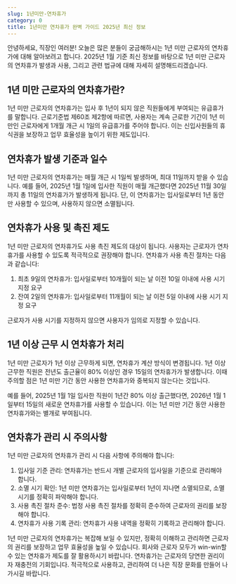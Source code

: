 ```yaml
---
slug: 1년미만-연차휴가
category: 0
title: 1년미만 연차휴가 완벽 가이드 2025년 최신 정보
---
```


안녕하세요, 직장인 여러분! 오늘은 많은 분들이 궁금해하시는 1년 미만 근로자의 연차휴가에 대해 알아보려고 합니다. 2025년 1월 기준 최신 정보를 바탕으로 1년 미만 근로자의 연차휴가 발생과 사용, 그리고 관련 법규에 대해 자세히 설명해드리겠습니다.

## 1년 미만 근로자의 연차휴가란?

1년 미만 근로자의 연차휴가는 입사 후 1년이 되지 않은 직원들에게 부여되는 유급휴가를 말합니다. 근로기준법 제60조 제2항에 따르면, 사용자는 계속 근로한 기간이 1년 미만인 근로자에게 1개월 개근 시 1일의 유급휴가를 주어야 합니다. 이는 신입사원들의 휴식권을 보장하고 업무 효율성을 높이기 위한 제도입니다.

## 연차휴가 발생 기준과 일수

1년 미만 근로자의 연차휴가는 매월 개근 시 1일씩 발생하며, 최대 11일까지 받을 수 있습니다. 예를 들어, 2025년 1월 1일에 입사한 직원이 매월 개근했다면 2025년 11월 30일까지 총 11일의 연차휴가가 발생하게 됩니다. 단, 이 연차휴가는 입사일로부터 1년 동안만 사용할 수 있으며, 사용하지 않으면 소멸됩니다.

## 연차휴가 사용 및 촉진 제도

1년 미만 근로자의 연차휴가도 사용 촉진 제도의 대상이 됩니다. 사용자는 근로자가 연차휴가를 사용할 수 있도록 적극적으로 권장해야 합니다. 연차휴가 사용 촉진 절차는 다음과 같습니다:

1. 최초 9일의 연차휴가: 입사일로부터 10개월이 되는 날 이전 10일 이내에 사용 시기 지정 요구
2. 잔여 2일의 연차휴가: 입사일로부터 11개월이 되는 날 이전 5일 이내에 사용 시기 지정 요구

근로자가 사용 시기를 지정하지 않으면 사용자가 임의로 지정할 수 있습니다.

## 1년 이상 근무 시 연차휴가 처리

1년 미만 근로자가 1년 이상 근무하게 되면, 연차휴가 계산 방식이 변경됩니다. 1년 이상 근무한 직원은 전년도 출근율이 80% 이상인 경우 15일의 연차휴가가 발생합니다. 이때 주의할 점은 1년 미만 기간 동안 사용한 연차휴가와 중복되지 않는다는 것입니다.

예를 들어, 2025년 1월 1일 입사한 직원이 1년간 80% 이상 출근했다면, 2026년 1월 1일부터 15일의 새로운 연차휴가를 사용할 수 있습니다. 이는 1년 미만 기간 동안 사용한 연차휴가와는 별개로 부여됩니다.

## 연차휴가 관리 시 주의사항

1년 미만 근로자의 연차휴가 관리 시 다음 사항에 주의해야 합니다:

1. 입사일 기준 관리: 연차휴가는 반드시 개별 근로자의 입사일을 기준으로 관리해야 합니다.
2. 소멸 시기 확인: 1년 미만 연차휴가는 입사일로부터 1년이 지나면 소멸되므로, 소멸 시기를 정확히 파악해야 합니다.
3. 사용 촉진 절차 준수: 법정 사용 촉진 절차를 정확히 준수하여 근로자의 권리를 보장해야 합니다.
4. 연차휴가 사용 기록 관리: 연차휴가 사용 내역을 정확히 기록하고 관리해야 합니다.

1년 미만 근로자의 연차휴가는 복잡해 보일 수 있지만, 정확히 이해하고 관리하면 근로자의 권리를 보장하고 업무 효율성을 높일 수 있습니다. 회사와 근로자 모두가 win-win할 수 있는 연차휴가 제도를 잘 활용하시기 바랍니다. 연차휴가는 근로자의 당연한 권리이자 재충전의 기회입니다. 적극적으로 사용하고, 관리하여 더 나은 직장 문화를 만들어 나가시길 바랍니다.